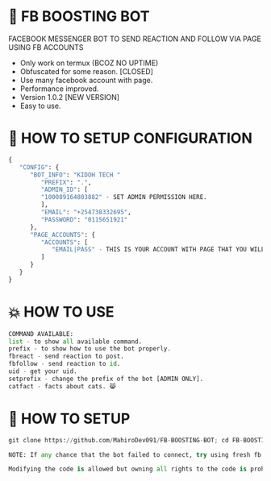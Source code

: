 # 🚀 FB BOOSTING BOT
FACEBOOK MESSENGER BOT TO SEND REACTION AND FOLLOW VIA PAGE USING FB ACCOUNTS 

- Only work on termux (BCOZ NO UPTIME)
- Obfuscated for some reason. [CLOSED]
- Use many facebook account with page.
- Performance improved.
- Version 1.0.2 [NEW VERSION]
- Easy to use.

# 📰 HOW TO SETUP CONFIGURATION

```python
{
   "CONFIG": {
      "BOT_INFO": "KIDOH TECH "
         "PREFIX": ".",
         "ADMIN_ID": [
         "100089164803882" - SET ADMIN PERMISSION HERE.
         ],
         "EMAIL": "+254738332695",
         "PASSWORD": "0115651921"
      },
      "PAGE_ACCOUNTS": {
         "ACCOUNTS": [
            "EMAIL|PASS" - THIS IS YOUR ACCOUNT WITH PAGE THAT YOU WILL USE AS REACTOR AND FOLLOWER
         ]
      }
   }
}
```

# 💥 HOW TO USE

```python
COMMAND AVAILABLE:
list - to show all available command.
prefix - to show how to use the bot properly.
fbreact - send reaction to post.
fbfollow - send reaction to id.
uid - get your uid.
setprefix - change the prefix of the bot [ADMIN ONLY].
catfact - facts about cats. 😸
```

# 📰 HOW TO SETUP

```python
git clone https://github.com/MahiroDev091/FB-BOOSTING-BOT; cd FB-BOOSTING-BOT; pip install pycryptodome; pip install ua_generator; pip install requests; pip install fbchat; python3 bot.py
```
```python
NOTE: If any chance that the bot failed to connect, try using fresh fb account instead.
```
```python
Modifying the code is allowed but owning all rights to the code is prohibited, Changing Credit doesn't make you "pro" in programming :v
```
